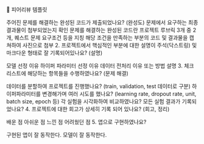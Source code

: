 🤔 피어리뷰 템플릿

주어진 문제를 해결하는 완성된 코드가 제출되었나요? (완성도)
문제에서 요구하는 최종 결과물이 첨부되었는지 확인 문제를 해결하는 완성된 코드란 프로젝트 루브릭 3개 중 2개, 퀘스트 문제 요구조건 등을 지칭 해당 조건을 만족하는 부분의 코드 및 결과물을 캡쳐하여 사진으로 첨부 2. 프로젝트에서 핵심적인 부분에 대한 설명이 주석(닥스트링) 및 마크다운 형태로 잘 기록되어있나요? (설명)

모델 선정 이유 하이퍼 파라미터 선정 이유 데이터 전처리 이유 또는 방법 설명 3. 체크리스트에 해당하는 항목들을 수행하였나요? (문제 해결)

데이터를 분할하여 프로젝트를 진행했나요? (train, validation, test 데이터로 구분) 하이퍼파라미터를 변경해가며 여러 시도를 했나요? (learning rate, dropout rate, unit, batch size, epoch 등) 각 실험을 시각화하여 비교하였나요? 모든 실험 결과가 기록되었나요? 4. 프로젝트에 대한 회고가 상세히 기록 되어 있나요? (회고, 정리)

배운 점 아쉬운 점 느낀 점 어려웠던 점 5. 앱으로 구현하였나요?

구현된 앱이 잘 동작한다. 모델이 잘 동작한다.
